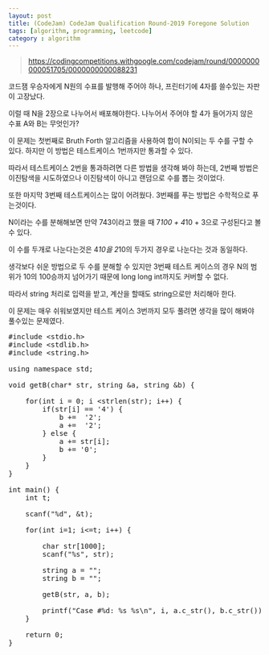 ```yaml
---
layout: post
title: (CodeJam) CodeJam Qualification Round-2019 Foregone Solution
tags: [algorithm, programming, leetcode]
category : algorithm
---
```


> https://codingcompetitions.withgoogle.com/codejam/round/0000000000051705/0000000000088231

코드잼 우승자에게 N원의 수표를 발행해 주어야 하나, 프린터기에 4자를 쓸수있는 자판이 고장났다.  

이럴 때 N을 2장으로 나누어서 배포해야한다.  나누어서 주어야 할 4가 들어가지 않은 수표 A와 B는 무엇인가?  

이 문제는 첫번째로 Bruth Forth 알고리즘을 사용하여 합이 N이되는 두 수를 구할 수 있다. 하지만 이 방법은 테스트케이스 1번까지만 통과할 수 있다.  

따라서 테스트케이스 2번을 통과하려면 다른 방법을 생각해 봐야 하는데, 2번째 방법은 이진탐색을 시도하였으나 이진탐색이 아니고 랜덤으로 수를 뽑는 것이었다.  

또한 마지막 3번째 테스트케이스는 많이 어려웠다. 3번째를 푸는 방법은 수학적으로 푸는것이다.  

N이라는 수를 분해해보면 만약 743이라고 했을 때 7*100 + 4*10 + 3으로 구성된다고 볼 수 있다.  

이 수를 두개로 나눈다는것은 4*10을 2*10의 두가지 경우로 나눈다는 것과 동일하다.  

생각보다 쉬운 방법으로 두 수를 분해할 수 있지만 3번째 테스트 케이스의 경우 N의 범위가 10의 100승까지 넘어가기 때문에 long long int까지도 커버할 수 없다.  

따라서 string 처리로 입력을 받고, 계산을 할때도 string으로만 처리해아 한다.  

이 문제는 매우 쉬워보였지만 테스트 케이스 3번까지 모두 풀려면 생각을 많이 해봐야 풀수있는 문제였다.  

<pre class="prettyprint">
#include &lt;stdio.h&gt;
#include &lt;stdlib.h&gt;
#include &lt;string.h&gt;

using namespace std;

void getB(char* str, string &amp;a, string &amp;b) {

    for(int i = 0; i &lt;strlen(str); i++) {
        if(str[i] == '4') {
            b +=  '2';
            a +=  '2';
        } else {
            a += str[i];
            b += '0';
        }
    }
}

int main() {
    int t;
    
    scanf(&quot;%d&quot;, &amp;t);
    
    for(int i=1; i&lt;=t; i++) {

        char str[1000];
        scanf(&quot;%s&quot;, str);

        string a = &quot;&quot;;
        string b = &quot;&quot;;

        getB(str, a, b);       
        
        printf(&quot;Case #%d: %s %s\n&quot;, i, a.c_str(), b.c_str());
    }
    
    return 0;
}
</pre>